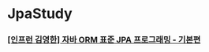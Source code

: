 # JpaStudy

### [[인프런 김영한] 자바 ORM 표준 JPA 프로그래밍 - 기본편](https://www.inflearn.com/course/ORM-JPA-Basic/dashboard)
